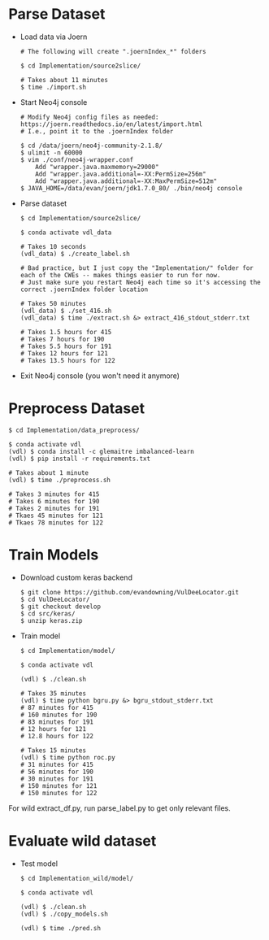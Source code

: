 # Parse Dataset
  * Load data via Joern
    ```
    # The following will create ".joernIndex_*" folders

    $ cd Implementation/source2slice/

    # Takes about 11 minutes
    $ time ./import.sh
    ```
  * Start Neo4j console
    ```
    # Modify Neo4j config files as needed: https://joern.readthedocs.io/en/latest/import.html
    # I.e., point it to the .joernIndex folder

    $ cd /data/joern/neo4j-community-2.1.8/
    $ ulimit -n 60000
    $ vim ./conf/neo4j-wrapper.conf
        Add "wrapper.java.maxmemory=29000"
        Add "wrapper.java.additional=-XX:PermSize=256m"
        Add "wrapper.java.additional=-XX:MaxPermSize=512m"
    $ JAVA_HOME=/data/evan/joern/jdk1.7.0_80/ ./bin/neo4j console
    ```
  * Parse dataset
    ```
    $ cd Implementation/source2slice/

    $ conda activate vdl_data

    # Takes 10 seconds
    (vdl_data) $ ./create_label.sh

    # Bad practice, but I just copy the "Implementation/" folder for each of the CWEs -- makes things easier to run for now.
    # Just make sure you restart Neo4j each time so it's accessing the correct .joernIndex folder location

    # Takes 50 minutes
    (vdl_data) $ ./set_416.sh
    (vdl_data) $ time ./extract.sh &> extract_416_stdout_stderr.txt

    # Takes 1.5 hours for 415
    # Takes 7 hours for 190
    # Takes 5.5 hours for 191
    # Takes 12 hours for 121
    # Takes 13.5 hours for 122
    ```
  * Exit Neo4j console (you won't need it anymore)

# Preprocess Dataset
```
$ cd Implementation/data_preprocess/

$ conda activate vdl
(vdl) $ conda install -c glemaitre imbalanced-learn
(vdl) $ pip install -r requirements.txt

# Takes about 1 minute
(vdl) $ time ./preprocess.sh

# Takes 3 minutes for 415
# Takes 6 minutes for 190
# Takes 2 minutes for 191
# Tkaes 45 minutes for 121
# Tkaes 78 minutes for 122
```

# Train Models
  * Download custom keras backend
    ```
    $ git clone https://github.com/evandowning/VulDeeLocator.git
    $ cd VulDeeLocator/
    $ git checkout develop
    $ cd src/keras/
    $ unzip keras.zip
    ```
  * Train model
    ```
    $ cd Implementation/model/

    $ conda activate vdl

    (vdl) $ ./clean.sh

    # Takes 35 minutes
    (vdl) $ time python bgru.py &> bgru_stdout_stderr.txt
    # 87 minutes for 415
    # 160 minutes for 190
    # 83 minutes for 191
    # 12 hours for 121
    # 12.8 hours for 122

    # Takes 15 minutes
    (vdl) $ time python roc.py
    # 31 minutes for 415
    # 56 minutes for 190
    # 30 minutes for 191
    # 150 minutes for 121
    # 150 minutes for 122
    ```

For wild extract_df.py, run parse_label.py to get only relevant files.

# Evaluate wild dataset
  * Test model
    ```
    $ cd Implementation_wild/model/

    $ conda activate vdl

    (vdl) $ ./clean.sh
    (vdl) $ ./copy_models.sh

    (vdl) $ time ./pred.sh
    ```
